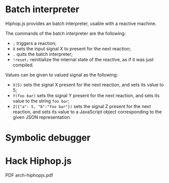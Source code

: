 # Batch interpreter

Hiphop.js provides an batch interpreter, usable with a reactive
machine.

The commands of the batch interpreter are the following:

* `;` triggers a reaction;
* `X` sets the input signal X to present for the next reaction;
* `.` quits the batch interpreter;
* `!reset;` reinitialize the internal state of the reactive, as if it
  was just compiled.

Values can be given to valued signal as the following:

* `X(5)` sets the signal X present for the next reaction, and sets its value to 5;
* `Y(foo bar)` sets the signal Y present for the next reaction, and
   sets its value to the string `foo bar`;
* `Z({"a": 5, "b":"foo bar"})` sets the signal Z present for the next
  reaction, and sets its value to a JavaScript object corresponding to
  the given JSON representation.

# Symbolic debugger

# Hack Hiphop.js

PDF arch-hiphopjs.pdf
